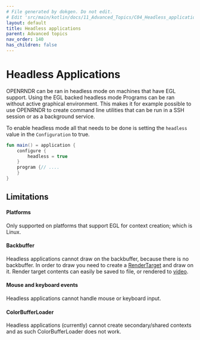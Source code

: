 ```yaml
---
# File generated by dokgen. Do not edit. 
# Edit 'src/main/kotlin/docs/11_Advanced_Topics/C04_Headless_applications.kt' instead.
layout: default
title: Headless applications
parent: Advanced topics
nav_order: 140
has_children: false
---
```

 
# Headless Applications

OPENRNDR can be ran in headless mode on machines that have EGL support. 
Using the EGL backed headless mode Programs can be ran without active graphical environment. This makes it for example possible to use OPENRNDR to create command line utilities that can be run in a SSH session or as a background service.

To enable headless mode all that needs to be done is setting the 
`headless` value in the `Configuration` to true. 
 
```kotlin
fun main() = application {
    configure {
        headless = true
    }
    program {// ....
    }
}
``` 
 
## Limitations

#### Platforms

Only supported on platforms that support EGL for context creation; 
which is Linux.

#### Backbuffer

Headless applications cannot draw on the backbuffer, because there 
is no backbuffer. In order to draw you need to create a 
[RenderTarget](https://guide.openrndr.org/advancedDrawing/renderTargets.html) and draw on it. 
Render target contents can easily be saved to file, or rendered to 
[video](https://guide.openrndr.org/videos/writingToVideoFiles.html).

#### Mouse and keyboard events

Headless applications cannot handle mouse or keyboard input.

#### ColorBufferLoader

Headless applications (currently) cannot create secondary/shared 
contexts and as such ColorBufferLoader does not work. 
